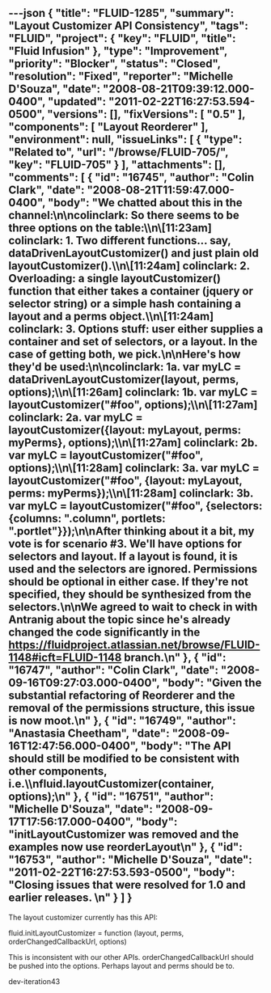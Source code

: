 ---json
{
  "title": "FLUID-1285",
  "summary": "Layout Customizer API Consistency",
  "tags": "FLUID",
  "project": {
    "key": "FLUID",
    "title": "Fluid Infusion"
  },
  "type": "Improvement",
  "priority": "Blocker",
  "status": "Closed",
  "resolution": "Fixed",
  "reporter": "Michelle D'Souza",
  "date": "2008-08-21T09:39:12.000-0400",
  "updated": "2011-02-22T16:27:53.594-0500",
  "versions": [],
  "fixVersions": [
    "0.5"
  ],
  "components": [
    "Layout Reorderer"
  ],
  "environment": null,
  "issueLinks": [
    {
      "type": "Related to",
      "url": "/browse/FLUID-705/",
      "key": "FLUID-705"
    }
  ],
  "attachments": [],
  "comments": [
    {
      "id": "16745",
      "author": "Colin Clark",
      "date": "2008-08-21T11:59:47.000-0400",
      "body": "We chatted about this in the channel:\n\ncolinclark: So there seems to be three options on the table:\\\n\\[11:23am] colinclark: 1. Two different functions... say, dataDrivenLayoutCustomizer() and just plain old layoutCustomizer().\\\n\\[11:24am] colinclark: 2. Overloading: a single layoutCustomizer() function that either takes a container (jquery or selector string) or a simple hash containing a layout and a perms object.\\\n\\[11:24am] colinclark: 3. Options stuff: user either supplies a container and set of selectors, or a layout. In the case of getting both, we pick.\n\nHere's how they'd be used:\n\ncolinclark: 1a. var myLC = dataDrivenLayoutCustomizer(layout, perms, options);\\\n\\[11:26am] colinclark: 1b. var myLC = layoutCustomizer(\"#foo\", options);\\\n\\[11:27am] colinclark: 2a. var myLC = layoutCustomizer({layout: myLayout, perms: myPerms}, options);\\\n\\[11:27am] colinclark: 2b. var myLC = layoutCustomizer(\"#foo\", options);\\\n\\[11:28am] colinclark: 3a. var myLC = layoutCustomizer(\"#foo\", {layout: myLayout, perms: myPerms});\\\n\\[11:28am] colinclark: 3b. var myLC = layoutCustomizer(\"#foo\", {selectors: {columns: \".column\", portlets: \".portlet\"}});\n\nAfter thinking about it a bit, my vote is for scenario #3. We'll have options for selectors and layout. If a layout is found, it is used and the selectors are ignored. Permissions should be optional in either case. If they're not specified, they should be synthesized from the selectors.\n\nWe agreed to wait to check in with Antranig about the topic since he's already changed the code significantly in the <https://fluidproject.atlassian.net/browse/FLUID-1148#icft=FLUID-1148> branch.\n"
    },
    {
      "id": "16747",
      "author": "Colin Clark",
      "date": "2008-09-16T09:27:03.000-0400",
      "body": "Given the substantial refactoring of Reorderer and the removal of the permissions structure, this issue is now moot.\n"
    },
    {
      "id": "16749",
      "author": "Anastasia Cheetham",
      "date": "2008-09-16T12:47:56.000-0400",
      "body": "The API should still be modified to be consistent with other components, i.e.\\\nfluid.layoutCustomizer(container, options);\n"
    },
    {
      "id": "16751",
      "author": "Michelle D'Souza",
      "date": "2008-09-17T17:56:17.000-0400",
      "body": "initLayoutCustomizer was removed and the examples now use reorderLayout\n"
    },
    {
      "id": "16753",
      "author": "Michelle D'Souza",
      "date": "2011-02-22T16:27:53.593-0500",
      "body": "Closing issues that were resolved for 1.0 and earlier releases.&#x20;\n"
    }
  ]
}
---
The layout customizer currently has this API:

fluid.initLayoutCustomizer = function (layout, perms, orderChangedCallbackUrl, options)&#x20;

This is inconsistent with our other APIs. orderChangedCallbackUrl should be pushed into the options. Perhaps layout and perms should be to.&#x20;

dev-iteration43

        